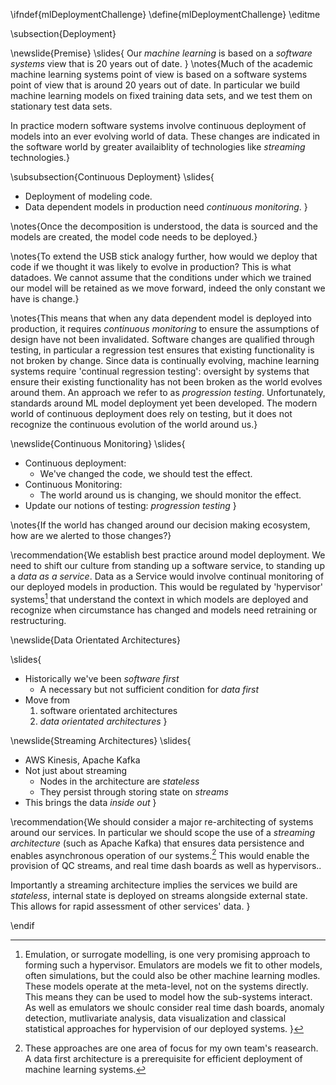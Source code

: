 \ifndef{mlDeploymentChallenge}
\define{mlDeploymentChallenge}
\editme

\subsection{Deployment}

\newslide{Premise}
\slides{
Our *machine learning* is based on a *software systems* view that is 20 years out of date.
}
\notes{Much of the academic machine learning systems point of view is based on a software systems point of view that is around 20 years out of date. In particular we build machine learning models on fixed training data sets, and we test them on stationary test data sets. 

In practice modern software systems involve continuous deployment of models into an ever evolving world of data. These changes are indicated in the software world by greater availaiblity of technologies like *streaming* technologies.}

\subsubsection{Continuous Deployment}
\slides{
* Deployment of modeling code.
* Data dependent models in production need *continuous monitoring*.
}

\notes{Once the decomposition is understood, the data is sourced and the models
are created, the model code needs to be deployed.}

\notes{To extend the USB stick analogy further, how would we deploy that code
if we thought it was likely to evolve in production? This is what
datadoes. We cannot assume that the conditions under which we trained
our model will be retained as we move forward, indeed the only constant
we have is change.}

\notes{This means that when any data dependent model is deployed into
production, it requires *continuous monitoring* to ensure the
assumptions of design have not been invalidated. Software changes are
qualified through testing, in particular a regression test ensures that
existing functionality is not broken by change. Since data is
continually evolving, machine learning systems require 'continual
regression testing': oversight by systems that ensure their existing
functionality has not been broken as the world evolves around them. An
approach we refer to as *progression testing*. Unfortunately, standards
around ML model deployment yet been developed. The modern world of
continuous deployment does rely on testing, but it does not recognize
the continuous evolution of the world around us.}

\newslide{Continuous Monitoring}
\slides{
* Continuous deployment:
    * We've changed the code, we should test the effect.
* Continuous Monitoring:
    * The world around us is changing, we should monitor the effect.
* Update our notions of testing: *progression testing*
}

\notes{If the world has changed around our decision making ecosystem, how are we alerted to those changes?}

\recommendation{We establish best practice around model deployment.
We need to shift our culture from standing up a software service, to
standing up a *data as a service*. Data as a Service would involve
continual monitoring of our deployed models in production. This would be
regulated by 'hypervisor' systems[^emulation] that understand the context in
which models are deployed and recognize when circumstance has changed
and models need retraining or restructuring.

[^emulation]: Emulation, or surrogate modelling, is one very promising approach to forming such a hypervisor. Emulators are models we fit to other models, often simulations, but the could also be other machine learning modles. These models operate at the meta-level, not on the systems directly. This means they can be used to model how the sub-systems interact. As well as emulators we shoulc consider real time dash boards, anomaly detection, mutlivariate analysis, data visualization and classical statistical approaches for hypervision of our deployed systems.
}

\newslide{Data Orientated Architectures}

\slides{
* Historically we've been *software first*
    * A necessary but not sufficient condition for *data first*
* Move from
    1. software orientated architectures
	2. *data orientated architectures*
}

\newslide{Streaming Architectures}
\slides{
* AWS Kinesis, Apache Kafka
* Not just about streaming
    * Nodes in the architecture are *stateless* 
	* They persist through storing state on *streams*
* This brings the data *inside out*
}

\recommendation{We should consider a major re-architecting of systems around our services. In particular we should scope the use of a *streaming architecture* (such as Apache Kafka) that ensures data persistence and enables asynchronous operation of our systems.[^data-orientated-architecture] This would enable the provision of QC streams, and real time dash boards as well as hypervisors..

[^data-orientated-architecture]: These approaches are one area of focus for my own team's reasearch. A data first architecture is a prerequisite for efficient deployment of machine learning systems.

Importantly a streaming architecture implies the services we build are
*stateless*, internal state is deployed on streams alongside external
state. This allows for rapid assessment of other services' data.
}

\endif
